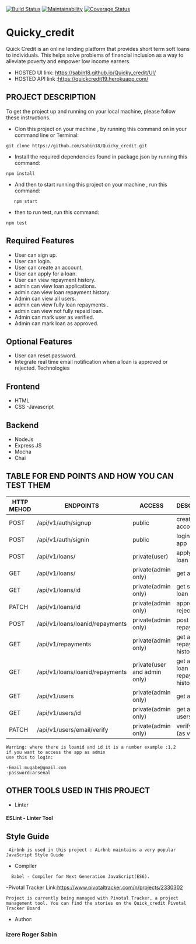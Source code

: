 [![Build Status](https://travis-ci.org/sabin18/Quicky_credit.svg?branch=develop)](https://travis-ci.org/sabin18/Quicky_credit)  [![Maintainability](https://api.codeclimate.com/v1/badges/af40541d90819393286b/maintainability)](https://codeclimate.com/github/sabin18/Quicky_credit/maintainability) [![Coverage Status](https://coveralls.io/repos/github/sabin18/Quicky_credit/badge.svg)](https://coveralls.io/github/sabin18/Quicky_credit)

# Quicky_credit

Quick Credit is an online lending platform that provides short term soft loans to individuals. This helps solve problems of financial inclusion as a way to alleviate poverty and empower low income earners. 

- HOSTED UI link: https://sabin18.github.io/Quicky_credit/UI/
- HOSTED API link :https://quickcredit19.herokuapp.com/

 ## PROJECT DESCRIPTION

To get the project up and running on your local machine, please follow these instructions.

- Clon this project on your machine , by running this command on in your command line or Terminal:
 ```
 git clone https://github.com/sabin18/Quicky_credit.git
 
 ````
 - Install the required dependencies found in package.json by running this command:
 ```
 npm install
 ```
 
 - And then to start running  this project on your machine , run this command:
 ```
    npm start
 ```
 - then to run test, run this command:
 ````
 npm test
`````
 ## Required Features
 
 - User can sign up.
 - User can login.
 - User can create an account.
 - User can apply for a loan.
 - User can view repayment history.
 - admin can view loan applications.
 - admin can view loan repayment history.
 - Admin can view all users.
 - admin can view fully loan repayments .
 - admin can view not fully repaid loan.
 - Admin can mark user as verified.
 - Admin can  mark loan as approved.

## Optional Features

  - User can reset password.
  - Integrate real time email notification when a loan is approved or rejected.
    Technologies

## Frontend

 - HTML
 - CSS -Javascript

## Backend

 - NodeJs
 - Express JS
 - Mocha
 - Chai
 
## TABLE FOR END POINTS AND HOW YOU CAN TEST THEM

| HTTP MEHOD | ENDPOINTS                       | ACCESS                       | DESCRIPTION                           |
|------------|---------------------------------|------------------------------|---------------------------------------|
| POST       | /api/v1/auth/signup             | public                       | create an account                     |
| POST       | /api/v1/auth/signin             | public                       | login to the app                      |
| POST       | /api/v1/loans/                  | private(user)                | apply for the loan                    |
| GET        | /api/v1/loans/                  | private(admin only)          | get all loans                         |
| GET        | /api/v1/loans/id                | private(admin only)          | get specific loan                     |
| PATCH      | /api/v1/loans/id                | private(admin only)          | approve or reject loan                |
| POST       | /api/v1/loans/loanid/repayments | private(admin only)          | post loan repayments                  |
| GET        | /api/v1/repayments              | private(admin only)          | get all repayments history            |
| GET        | /api/v1/loans/loanid/repayments | private(user and admin only) | get a specific loan repayment history |
| GET        | /api/v1/users                   | private(admin only)          | get all users                         |
| GET        | /api/v1/users/id                | private(admin only)          | get a specific users                  |
| PATCH      | /api/v1/users/email/verify      | private(admin only)          | verify a user (as verified)           |
```
Warning: where there is loanid and id it is a number example :1,2
if you want to access the app as admin 
use this to login:

-Email:mugabe@gmail.com
-password:arsenal
```
## OTHER TOOLS USED IN THIS PROJECT

- Linter
 #### ESLint - Linter Tool

## Style Guide
```
 Airbnb is used in this project : Airbnb maintains a very popular JavaScript Style Guide
````
- Compiler
```
  Babel - Compiler for Next Generation JavaScript(ES6).
```
-Pivotal Tracker  Link:https://www.pivotaltracker.com/n/projects/2330302
```
Project is currently being managed with Pivotal Tracker, a project management tool. You can find the stories on the Quick_credit Pivotal Tracker Board
```
   
- Author:
 ### izere Roger Sabin 

